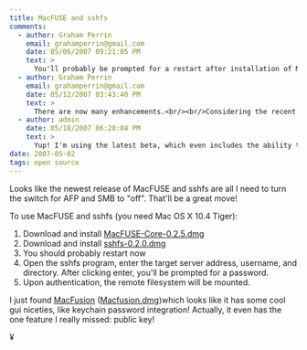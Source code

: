 ```yaml
---
title: MacFUSE and sshfs
comments:
  - author: Graham Perrin
    email: grahamperrin@gmail.com
    date: 05/06/2007 09:21:05 PM
    text: >
      You'll probably be prompted for a restart after installation of MacFUSE.<br/><br/>MacFusion should be launchable after MacFUSE has been installed and recognised by your system.<br/><br/>Enhancements and bug fixes to MacFUSE and MacFusion are in the pipeline, so please bookmark <a href="http://www.sccs.swarthmore.edu/users/08/mgorbach/MacFusionWeb/" rel="nofollow">http://www.sccs.swarthmore.edu/users/08/mgorbach/MacFusionWeb/</a> for the most up-to-date information on installation routines.<br/><br/>We hope that you will enjoy the improvements.
  - author: Graham Perrin
    email: grahamperrin@gmail.com
    date: 05/12/2007 03:43:40 PM
    text: >
      There are now many enhancements.<br/><br/>Considering the recent activity in the Google Groups and Google Code project areas for both MacFUSE and MacFusion, I should recommend a visit to the MacFusion Project Home page <a href="http://code.google.com/p/macfusion/" rel="nofollow">http://code.google.com/p/macfusion/</a> where you'll find FAQ, links and other useful information.
  - author: admin
    date: 05/18/2007 06:20:04 PM
    text: >
      Yup! I'm using the latest beta, which even includes the ability to pass command line arguments including the ability to turn off caching. Macfusion is awesome.
date: 2007-05-02
tags: open source
---
```

Looks like the newest release of MacFUSE and sshfs are all I need to turn the switch for AFP and SMB to "off". That'll be a great move!

To use MacFUSE and sshfs (you need Mac OS X 10.4 Tiger): <ol><li>Download and install <a href="http://macfuse.googlecode.com/files/MacFUSE-Core-0.2.5.dmg">MacFUSE-Core-0.2.5.dmg</a></li><li>Download and install <a href="http://macfuse.googlecode.com/files/sshfs-0.2.0.dmg">sshfs-0.2.0.dmg</a></li><li>You should probably restart now</li><li>Open the sshfs program, enter the target server address, username, and directory. After clicking enter, you'll be prompted for a password.</li><li>Upon authentication, the remote filesystem will be mounted.</li></ol>

I just found <a href="http://code.google.com/p/macfusion/">MacFusion</a> (<a href="http://www.sccs.swarthmore.edu/users/08/mgorbach/MacFusionWeb/MacFusion.dmg">Macfusion.dmg</a>)which looks like it has some cool gui niceties, like keychain password integration! Actually, it even has the one feature I really missed: public key!

¥


